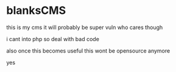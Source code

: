blanksCMS
=========

this is my cms
it will probably be super vuln
who cares though

i cant into php so deal with bad code

also once this becomes useful this wont be opensource anymore

yes
